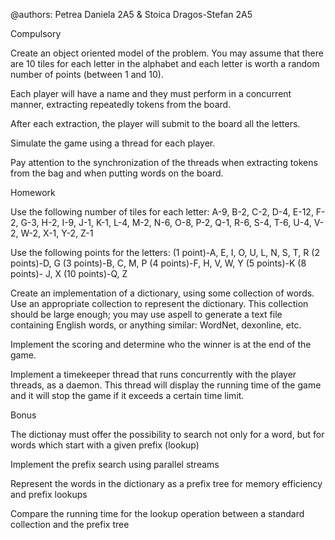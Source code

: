 @authors: Petrea Daniela 2A5 & Stoica Dragos-Stefan 2A5

Compulsory

Create an object oriented model of the problem. You may assume that there are 10 tiles for each letter in the alphabet and each letter is worth a random number of points (between 1 and 10).

Each player will have a name and they must perform in a concurrent manner, extracting repeatedly tokens from the board.

After each extraction, the player will submit to the board all the letters.

Simulate the game using a thread for each player.

Pay attention to the synchronization of the threads when extracting tokens from the bag and when putting words on the board.

Homework 

Use the following number of tiles for each letter: A-9, B-2, C-2, D-4, E-12, F-2, G-3, H-2, I-9, J-1, K-1, L-4, M-2, N-6, O-8, P-2, Q-1, R-6, S-4, T-6, U-4, V-2, W-2, X-1, Y-2, Z-1

Use the following points for the letters:
(1 point)-A, E, I, O, U, L, N, S, T, R
(2 points)-D, G
(3 points)-B, C, M, P
(4 points)-F, H, V, W, Y
(5 points)-K
(8 points)- J, X
(10 points)-Q, Z

Create an implementation of a dictionary, using some collection of words. Use an appropriate collection to represent the dictionary. This collection should be large enough; you may use aspell to generate a text file containing English words, or anything similar: WordNet, dexonline, etc.

Implement the scoring and determine who the winner is at the end of the game.

Implement a timekeeper thread that runs concurrently with the player threads, as a daemon. This thread will display the running time of the game and it will stop the game if it exceeds a certain time limit.

Bonus

The dictionay must offer the possibility to search not only for a word, but for words which start with a given prefix (lookup)

Implement the prefix search using parallel streams

Represent the words in the dictionary as a prefix tree for memory efficiency and prefix lookups

Compare the running time for the lookup operation between a standard collection and the prefix tree 
